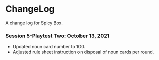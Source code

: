# ChangeLog
A change log for Spicy Box.

### Session 5-Playtest Two: October 13, 2021
* Updated noun card number to 100.
* Adjusted rule sheet instruction on disposal of noun cards per round.
